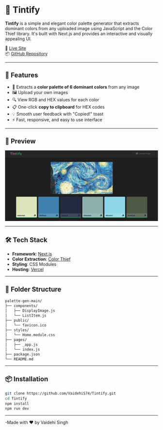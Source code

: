 # 🎨 Tintify

**Tintify** is a simple and elegant color palette generator that extracts dominant colors from any uploaded image using JavaScript and the Color Thief library. It's built with Next.js and provides an interactive and visually appealing UI.

🔗 [Live Site](https://tintify.vercel.app/)  
📦 [GitHub Repository](https://github.com/VaidehiS74/Tintify)

---

## 🚀 Features

- 🌈 Extracts a **color palette of 6 dominant colors** from any image
- 🖼 Upload your own images
- 🔍 View RGB and HEX values for each color
- 📋 One-click **copy to clipboard** for HEX codes
- 💡 Smooth user feedback with "Copied!" toast
- ⚡ Fast, responsive, and easy to use interface

---

## 📸 Preview

![App Screenshot](./preview.png) 

---

## 🛠️ Tech Stack

- **Framework**: [Next.js](https://nextjs.org/)
- **Color Extraction**: [Color Thief](https://www.npmjs.com/package/colorthief)
- **Styling**: CSS Modules
- **Hosting**: [Vercel](https://vercel.com/)

---

## 📁 Folder Structure

```
palette-gen-main/
├── components/
│   ├── DisplayImage.js
│   └── ListItem.js
├── public/
│   └── favicon.ico
├── styles/
│   └── Home.module.css
├── pages/
│   ├── _app.js
│   └── index.js
├── package.json
└── README.md
```

---

## 📦 Installation

```bash
git clone https://github.com/VaidehiS74/Tintify.git
cd Tintify
npm install
npm run dev
```
---

-Made with ❤️ by Vaidehi Singh

